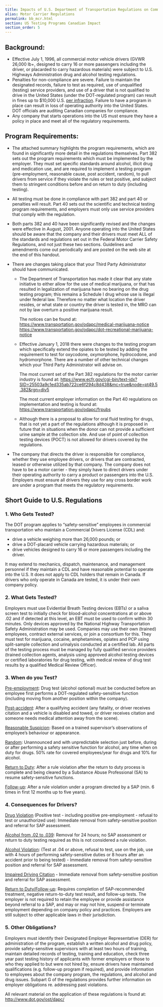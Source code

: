 ```yaml
---
title: Impacts of U.S. Department of Transportation Regulations on Commercial Motor Vehicle Drivers
alias: Motor Carrier Regulations
permalink: bb_mcr.html
section: US Testing Programs Canadian Impact
section_order: 5
---
```


## Background:

- Effective July 1, 1996, all commercial motor vehicle drivers (GVWR 26,000 lb+, designed to carry 16 or more passengers including the driver, or placarded to carry hazardous materials) were subject to U.S. Highways Administration drug and alcohol testing regulations.
- Penalties for non-compliance are severe. Failure to maintain the designated records, failure to test as required, use of unqualified (testing) service providers, and use of a driver that is not qualified to drive in the United States (under the DOT-regulated program) can result in fines up to $10,000 U.S. <u>per infraction</u>. Failure to have a program in place can result in loss of operating authority into the United States. DOT officials are auditing Canadian companies for compliance.
- Any company that starts operations into the US must ensure they have a policy in place and meet all of the regulatory requirements.

## Program Requirements:

- The attached summary highlights the program requirements, which are found in significantly more detail in the regulations themselves. Part 382 sets out the program requirements which must be implemented by the employer. They must set specific standards around alcohol, illicit drug and medication use, and are required to implement a testing program (pre-employment, reasonable cause, post accident, random), to pull drivers from service if they violate the rules or test positive, and subject them to stringent conditions before and on return to duty (including testing).
- All testing must be done in compliance with part 382 and part 40 or penalties will result. Part 40 sets out the scientific and technical testing program requirements, and employers must only use service providers that comply with the regulation.
- Both parts 382 and 40 have been significantly revised and the changes were effective in August, 2001. Anyone operating into the United States should be aware that the company and their drivers must meet ALL of the standards and regulations set out in the Federal Motor Carrier Safety Regulations, and not just these two sections. Guidelines and amendments come out periodically and are posted on the web site at the end of this handout.
- There are changes taking place that your Third Party Administrator should have communicated.
  - The Department of Transportation has made it clear that any state initiative to either allow for the use of medical marijuana, or that has resulted in legalization of marijuana have no bearing on the drug testing program; this remains a Schedule I drug whose use is illegal under federal law.  Therefore no matter what location the driver resides, or what state or country the driver is tested in, the MRO can not by law overturn a positive marijuana result.

    The notices can be found at:<br />
    <https://www.transportation.gov/odapc/medical-marijuana-notice><br />
    <https://www.transportation.gov/odapc/dot-recreational-marijuana-notice>

  - Effective January 1, 2018 there were changes to the testing program which specifically extend the opiates to be tested by adding the requirement to test for oxycodone, oxymorphone, hydrocodone, and hydromorphone. There are a number of other technical changes which your Third Party Administrator will advise on.

    The most current set of the Part 382 regulations for the motor carrier industry is found at:
    <https://www.ecfr.gov/cgi-bin/text-idx?SID=25503a9c1ed335ab722ce6f294c8d438&mc=true&node=pt49.5.382&rgn=div5>

    The most current employer information on the Part 40 regulations on implementation and testing is found at:
    <https://www.transportation.gov/odapc/frpubs>

  -	Although there is a proposal to allow for oral fluid testing for drugs, that is not yet a part of the regulations although it is proposed in future that in situations when the donor can not provide a sufficient urine sample at the collection site. And use of point of collection testing devices (POCT) is not allowed for drivers covered by the regulations.

- The company that directs the driver is responsible for compliance, whether they use employee drivers, or drivers that are contracted, leased or otherwise utilized by that company. The company does not have to be a motor carrier - they simply have to direct drivers under their operating authority to carry a product or passengers into the U.S. Employers must ensure all drivers they use for any cross border work are under a program that meets the regulatory requirements.

## Short Guide to U.S. Regulations

### 1. Who Gets Tested?

The DOT program applies to “safety-sensitive” employees in commercial transportation who maintain a Commercial Drivers License (CDL) and:

- drive a vehicle weighing more than 26,000 pounds; or
- drive a DOT-placard vehicle carrying hazardous materials; or
- drive vehicles designed to carry 16 or more passengers including the driver.

It may extend to mechanics, dispatch, maintenance, and management personnel if they maintain a CDL and have reasonable potential to operate into the U.S. It does not apply to CDL holders that remain in Canada. If drivers who only operate in Canada are tested, it is under their own company policy.

### 2. What Gets Tested?

Employers must use Evidential Breath Testing devices (EBTs) or a saliva screen test to initially check for blood-alcohol concentrations at or above .02 and if detected at this level, an EBT must be used to confirm within 30 minutes. Only devices approved by the National Highway Transportation Safety Administration may be used. Companies may use their own (trained) employees, contract external services, or join a consortium for this. They must test for marijuana, cocaine, amphetamines, opiates and PCP using split-sample collection and urinalysis conducted at a certified lab. All parts of the testing process must be managed by fully qualified service providers (trained collection agents, analysis using approved alcohol testing devices or certified laboratories for drug testing, with medical review of drug test results by a qualified Medical Review Officer).

### 3. When do you Test?

<u>Pre-employment</u>: Drug test (alcohol optional) must be conducted before an employee first performs a DOT-regulated safety-sensitive function (including moving from another position within the company).

<u>Post-accident</u>: After a qualifying accident (any fatality, or driver receives citation and a vehicle is disabled and towed, or driver receives citation and someone needs medical attention away from the scene).

<u>Reasonable Suspicion</u>: Based on a trained supervisor’s observations of employee’s behaviour or appearance.

<u>Random</u>: Unannounced and with unpredictable selection just before, during or after performing a safety sensitive function for alcohol, any time when on duty for drugs. 50% rate for covered employees/year for drugs and 10% for alcohol.

<u>Return to Duty</u>: After a rule violation after the return to duty process is complete and being cleared by a Substance Abuse Professional (SA) to resume safety-sensitive functions.

<u>Follow-up</u>: After a rule violation under a program directed by a SAP (min. 6 times in first 12 months up to five years).

### 4. Consequences for Drivers?

<u>Drug Violation</u> (Positive test - including positive pre-employment - refusal to test or unauthorized use): Immediate removal from safety-sensitive position and referral for SAP assessment.

<u>Alcohol from .02 to .039</u>: Removal for 24 hours; no SAP assessment or return to duty testing required as this is not considered a rule violation.

<u>Alcohol Violation</u>: (Test at .04 or above, refusal to test, use on the job, use with 4 hours of performing safety-sensitive duties or 8 hours after an accident prior to being tested) - Immediate removal from safety-sensitive position and referral for SAP assessment.

<u>Impaired Driving Citation</u> - Immediate removal from safety-sensitive position and referral for SAP assessment.

<u>Return to Duty/Follow-up</u>: Requires completion of SAP-recommended treatment, negative return-to-duty test result, and follow-up tests. The employer is not required to retain the employee or provide assistance beyond referral to a SAP, and may or may not hire, suspend or terminate employment depending on company policy and practices. Employers are still subject to other applicable laws in their jurisdiction.

### 5. Other Obligations?

Employers must identify their Designated Employer Representative (DER) for administration of the program, establish a written alcohol and drug policy, provide safety-sensitive supervisors with at least two hours of training, maintain detailed records of testing, training and education, check three year past testing history of applicants with former employers or those to who they applied to but were not hired by, ensure drivers have maintained qualifications (e.g. follow-up program if required), and provide information to employees about the company program, the regulations, and alcohol and drug issues. Subpart G of the regulations provides further information on employer obligations re. addressing past violations.

All relevant material on the application of these regulations is found at: <http://www.dot.gov/ost/dapc/>
